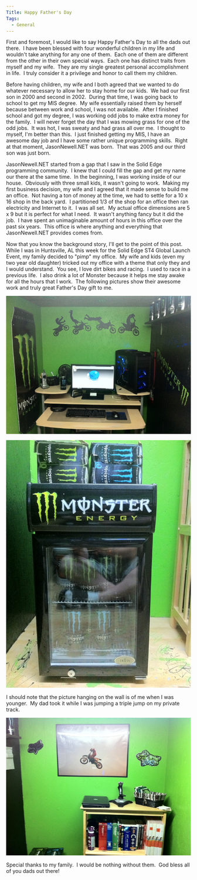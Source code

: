 ```yaml
---
Title: Happy Father's Day
Tags:
  - General
---
```


First and foremost, I would like to say Happy Father's Day to all the dads out there.  I have been blessed with four wonderful children in my life and wouldn't take anything for any one of them.  Each one of them are different from the other in their own special ways.  Each one has distinct traits from myself and my wife.  They are my single greatest personal accomplishment in life.  I truly consider it a privilege and honor to call them my children.

Before having children, my wife and I both agreed that we wanted to do whatever necessary to allow her to stay home for our kids.  We had our first son in 2000 and second in 2002.  During that time, I was going back to school to get my MIS degree.  My wife essentially raised them by herself because between work and school, I was not available.  After I finished school and got my degree, I was working odd jobs to make extra money for the family.  I will never forget the day that I was mowing grass for one of the odd jobs.  It was hot, I was sweaty and had grass all over me.  I thought to myself, I'm better than this.  I just finished getting my MIS, I have an awesome day job and I have some rather unique programming skills.  Right at that moment, JasonNewell.NET was born.  That was 2005 and our third son was just born.

JasonNewell.NET started from a gap that I saw in the Solid Edge programming community.  I knew that I could fill the gap and get my name our there at the same time.  In the beginning, I was working inside of our house.  Obviously with three small kids, it wasn't going to work.  Making my first business decision, my wife and I agreed that it made sense to build me an office.  Not having a ton of money at the time, we had to settle for a 10 x 16 shop in the back yard.  I partitioned 1/3 of the shop for an office then ran electricity and Internet to it.  I was all set.  My actual office dimensions are 5 x 9 but it is perfect for what I need.  It wasn't anything fancy but it did the job.  I have spent an unimaginable amount of hours in this office over the past six years.  This office is where anything and everything that JasonNewell.NET provides comes from.

Now that you know the background story, I'll get to the point of this post.  While I was in Huntsville, AL this week for the Solid Edge ST4 Global Launch Event, my family decided to "pimp" my office.  My wife and kids (even my two year old daughter) tricked out my office with a theme that only they and I would understand.  You see, I love dirt bikes and racing.  I used to race in a previous life.  I also drink a lot of Monster because it helps me stay awake for all the hours that I work.  The following pictures show their awesome work and truly great Father's Day gift to me.

![](/posts/images/20110619-1.jpg "JasonNewell.NET Office pimped out")

![](/posts/images/20110619-2.jpg "JasonNewell.NET Monster Fridge")

I should note that the picture hanging on the wall is of me when I was younger.  My dad took it while I was jumping a triple jump on my private track.

![](/posts/images/20110619-3.jpg "JasonNewell.NET Office back view")

Special thanks to my family.  I would be nothing without them.  God bless all of you dads out there!